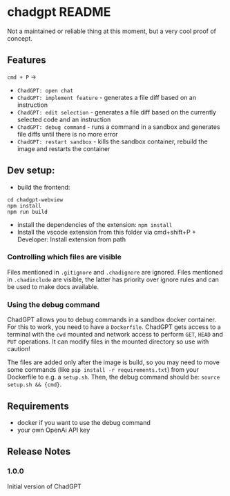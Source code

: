 # chadgpt README


Not a maintained or reliable thing at this moment, but a very cool proof of concept.
## Features
`cmd + P` ->
- `ChadGPT: open chat`
- `ChadGPT: implement feature` - generates a file diff based on an instruction
- `ChadGPT: edit selection` - generates a file diff based on the currently selected code and an instruction
- `ChadGPT: debug command` - runs a command in a sandbox and generates file diffs until there is no more error
- `ChadGPT: restart sandbox` - kills the sandbox container, rebuild the image and restarts the container

## Dev setup:
- build the frontend:
```
cd chadgpt-webview
npm install
npm run build
```
- install the dependencies of the extension: `npm install`
- Install the vscode extension from this folder via cmd+shift+P + Developer: Install extension from path


### Controlling which files are visible
Files mentioned in `.gitignore` and `.chadignore` are ignored. Files mentioned in `.chadinclude` are visible, the latter has priority over ignore rules and can be used to make docs available.

### Using the debug command
ChadGPT allows you to debug commands in a sandbox docker container. For this to work, you need to have a `Dockerfile`. ChadGPT gets access to a terminal with the `cwd` mounted and network access to perform `GET`, `HEAD` and `PUT` operations. It can modify files in the mounted directory so use with caution!

The files are added only after the image is build, so you may need to move some commands (like `pip install -r requirements.txt`) from your Dockerfile to e.g. a `setup.sh`. Then, the debug command should be: `source setup.sh && {cmd}`.

## Requirements

- docker if you want to use the debug command
- your own OpenAi API key


## Release Notes


### 1.0.0

Initial version of ChadGPT
